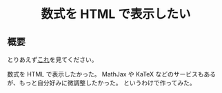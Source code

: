 <div align="center">
<h1>数式を HTML で表示したい</h1>
</div>


## 概要
とりあえず[これ](https://ziphil.github.io/MathRendering/)を見てください。

数式を HTML で表示したかった。
MathJax や KaTeX などのサービスもあるが、もっと自分好みに微調整したかった。
というわけで作ってみた。